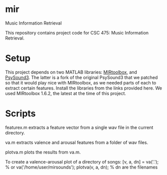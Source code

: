 # mir
Music Information Retrieval

This repository contains project code for CSC 475: Music Information Retrieval.

# Setup
This project depends on two MATLAB libraries:
[MIRtoolbox](https://www.jyu.fi/hum/laitokset/musiikki/en/research/coe/materials/mirtoolbox),
and [PsySound3](https://github.com/athabasca/psysound3). The latter is a fork
of the original PsySound3 that we patched so that it would play nice with
MIRtoolbox, as we needed parts of each to extract certain features. Install the
libraries from the links provided here. We used MIRtoolbox 1.6.2, the latest at
the time of this project.

# Scripts
featurex.m extracts a feature vector from a single wav file in the current directory.

va.m extracts valence and arousal features from a folder of wav files.

plotva.m plots the results from va.m.

To create a valence-arousal plot of a directory of songs:
[v, a, dn] = va('.'); % or va('/home/user/mirsounds');
plotva(v, a, dn); % dn are the filenames

